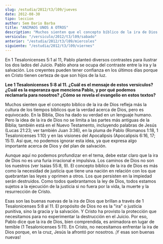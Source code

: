 ```yaml
---
slug: /estudia/2012/t3/l09/jueves
date: 2012-08-30
tipo: leccion
author: Sem Dario Barba
title: "ANIMAOS UNOS A OTROS"
description: "Muchos sienten que el concepto bíblico de la ira de Dios refleja más la cultura  de los tiempos bíblicos que la verdad acerca de Dios, pero es equivocado. En la  Biblia, Dios ha dado su verdad en un lenguaje humano."
versiculo: "/versiculo/2012/t3/l09/sabado"
anterior: "/estudia/2012/t3/l09/miercoles"
siguiente: "/estudia/2012/t3/l09/viernes"
---
```


En 1 Tesalonicenses 5:1 al 11, Pablo planteó diversos contrastes para ilustrar los dos lados del Juicio. Pablo ahora se ocupa del contraste entre la ira y la salvación. Los creyentes pueden tener confianza en los últimos días porque en Cristo tienen certeza de que son hijos de la luz.

**Lee 1 Tesalonicenses 5:8 al 11. ¿Cuál es el mensaje de estos versículos? ¿Cuál es la esperanza que menciona Pablo, y por qué podemos reclamarla para nosotros? ¿Cómo se revela el evangelio en estos textos?**

Muchos sienten que el concepto bíblico de la ira de Dios refleja más la cultura de los tiempos bíblicos que la verdad acerca de Dios, pero es equivocado. En la Biblia, Dios ha dado su verdad en un lenguaje humano. Pero la idea de la ira de Dios no se limita a las partes más antiguas de la Biblia; también está en el Nuevo Testamento, incluyendo palabras de Jesús (Lucas 21:23; ver también Juan 3:36), en la pluma de Pablo (Romanos 1:18, 1 Tesalonicenses 1:10) y en las visiones del Apocalipsis (Apocalipsis 6:16, 17; 15:1). Así que, no podemos ignorar esta idea, ya que expresa algo importante acerca de Dios y del plan de salvación.

Aunque aquí no podemos profundizar en el tema, debe estar claro que la ira de Dios no es una furia irracional e impulsiva. Los caminos de Dios no son los nuestros (ver Isaias 55:8, 9). El concepto bíblico de la ira de Dios es más como la necesidad de justicia que tiene una nación en relación con los que quebrantan las leyes y oprimen a otros. Los que persisten en la impiedad serán destruidos. Como todos quebrantamos la ley de Dios, todos estamos sujetos a la ejecución de la justicia si no fuera por la vida, la muerte y la resurrección de Cristo.

Esas son las buenas nuevas de la ira de Dios que brillan a través de 1 Tesalonicenses 5:8 al 11. El propósito de Dios no es la "ira" o justicia punitiva, sino la gracia y la salvación. Y Cristo ha provisto la protección que necesitamos para no experimentar la destrucción en el Juicio. Por eso, Pablo dice que la ira de Dios, bien comprendida, es animadora en lugar de temible (1 Tesalonicenses 5:11). En Cristo, no necesitamos enfrentar la ira de Dios porque, en la cruz, Jesús la afrontó por nosotros. ¡Y esas son buenas nuevas!
